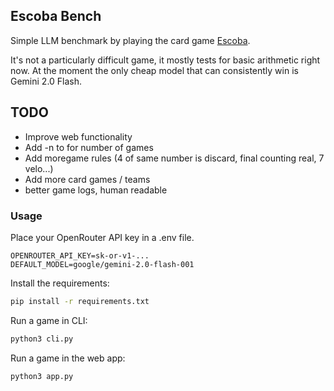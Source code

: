 ## Escoba Bench

Simple LLM benchmark by playing the card game [Escoba](https://en.wikipedia.org/wiki/Escoba).

It's not a particularly difficult game, it mostly tests for basic arithmetic right now.
At the moment the only cheap model that can consistently win is Gemini 2.0 Flash.

## TODO

- Improve web functionality
- Add -n to for number of games
- Add moregame rules (4 of same number is discard, final counting real, 7 velo...)
- Add more card games / teams
- better game logs, human readable

### Usage

Place your OpenRouter API key in a .env file.

```
OPENROUTER_API_KEY=sk-or-v1-...
DEFAULT_MODEL=google/gemini-2.0-flash-001 
```

Install the requirements:

```bash
pip install -r requirements.txt
```

Run a game in CLI:

```bash
python3 cli.py
```

Run a game in the web app:

```bash
python3 app.py
```
